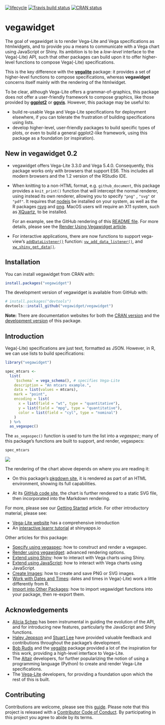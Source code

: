
<!-- README.md is generated from README.Rmd. Please edit that file -->

[![lifecycle](https://img.shields.io/badge/lifecycle-maturing-blue.svg)](https://www.tidyverse.org/lifecycle/#maturing)
[![Travis build
status](https://travis-ci.org/vegawidget/vegawidget.svg?branch=master)](https://travis-ci.org/vegawidget/vegawidget)
[![CRAN
status](https://www.r-pkg.org/badges/version/vegawidget)](https://cran.r-project.org/package=vegawidget)

# vegawidget

The goal of vegawidget is to render Vega-Lite and Vega specifications as
htmlwidgets, and to provide you a means to communicate with a Vega chart
using JavaScript or Shiny. Its ambition is to be a *low-level* interface
to the Vega(-Lite) API, such that other packages can build upon it to
offer higher-level functions to compose Vega(-Lite) specifications.

This is the key difference with the
[**vegalite**](https://github.com/hrbrmstr/vegalite) package: it
provides a set of higher-level functions to compose specifications,
whereas **vegawidget** concerns itself mainly with the rendering of the
htmlwidget.

To be clear, although Vega-Lite offers a grammar-of-graphics, this
package does not offer a user-friendly framework to compose graphics,
like those provided by **[ggplot2](https://ggplot2.tidyverse.org)** or
**[ggvis](https://ggvis.rstudio.com)**. However, this package may be
useful to:

  - build re-usable Vega and Vega-Lite specifications for deployment
    elsewhere, if you can tolerate the frustration of building
    specifications using lists.
  - develop higher-level, user-friendly packages to build specific types
    of plots, or even to build a general ggplot2-like framework, using
    this package as a foundation (or inspiration).

## New in vegawidget 0.2

  - vegawidget offers Vega-Lite 3.3.0 and Vega 5.4.0. Consequently, this
    package works only with browsers that support ES6. This includes all
    modern browsers and the 1.2 version of the RStudio IDE.

  - When knitting to a non-HTML format, e.g. `github_document`, this
    package provides a `knit_print()` function that will intercept the
    normal renderer, using instead its own renderer, allowing you to
    specify `"png"` , `"svg"` or `"pdf"`. It requires that
    [nodejs](https://nodejs.org) be installed on your system, as well as
    the R packages [rsvg](https://cran.r-project.org/package=rsvg) and
    [png](https://cran.r-project.org/package=png). MacOS users will
    require an X11 system, such as [XQuartz](https://www.xquartz.org),
    to be installed.
    
    For an example, see the GitHub rendering of this [README
    file](https://github.com/vegawidget/vegawidget/blob/master/README.md).
    For more details, please see the [Render Using Vegawidget
    article](https://vegawidget.github.io/vegawidget/articles/articles/render-vegawidget.html#knitting-strategies).

  - For interactive applications, there are now functions to support
    vega-view’s
    [`addDataListener()`](https://vega.github.io/vega/docs/api/view/#view_addDataListener)
    function:
    [`vw_add_data_listener()`](https://vegawidget.github.io/vegawidget/reference/add-listeners.html),
    and
    [`vw_shiny_get_data()`](https://vegawidget.github.io/vegawidget/reference/shiny-getters.html).

## Installation

You can install vegawidget from CRAN with:

``` r
install.packages("vegawidget")
```

The development version of vegawidget is available from GitHub with:

``` r
# install.packages("devtools")
devtools::install_github("vegawidget/vegawidget")
```

**Note:** There are documentation websites for both the [CRAN
version](https://vegawidget.github.io/vegawidget) and the [development
version](https://vegawidget.github.io/vegawidget/dev) of this package.

## Introduction

Vega(-Lite) specifications are just text, formatted as JSON. However, in
R, we can use lists to build specifications:

``` r
library("vegawidget")

spec_mtcars <-
  list(
    `$schema` = vega_schema(), # specifies Vega-Lite
    description = "An mtcars example.",
    data = list(values = mtcars),
    mark = "point",
    encoding = list(
      x = list(field = "wt", type = "quantitative"),
      y = list(field = "mpg", type = "quantitative"),
      color = list(field = "cyl", type = "nominal")
    )
  ) %>% 
  as_vegaspec()
```

The `as_vegaspec()` function is used to turn the list into a *vegaspec*;
many of this package’s functions are built to support, and render,
vegaspecs:

``` r
spec_mtcars
```

![](man/figures/README-vegawidget-1.svg)<!-- -->

The rendering of the chart above depends on where you are reading it:

  - On this package’s [pkgdown
    site](https://vegawidget.github.io/vegawidget), it is rendered as
    part of an HTML environment, showing its full capabilities.

  - At its [GitHub code site](https://github.com/vegawidget/vegawidget),
    the chart is further rendered to a static SVG file, then
    incorporated into the Markdown rendering.

For more, please see our [Getting
Started](https://vegawidget.github.io/vegawidget/articles/articles/vegawidget.html)
article. For other introductory material, please see:

  - [Vega-Lite website](https://vega.github.io/vega-lite) has a
    comprehensive introduction
  - An [interactive learnr
    tutorial](https://ijlyttle.shinyapps.io/vegawidget-overview) at
    shinyapps.io

Other articles for this package:

  - [Specify using
    vegaspec](https://vegawidget.github.io/vegawidget/articles/articles/vegaspec.html):
    how to construct and render a vegaspec.
  - [Render using
    vegawidget](https://vegawidget.github.io/vegawidget/articles/articles/render-vegawidget.html):
    advanced rendering options.
  - [Extend using
    Shiny](https://vegawidget.github.io/vegawidget/articles/articles/shiny.html):
    how to interact with Vega charts using Shiny.
  - [Extend using
    JavaScript](https://vegawidget.github.io/vegawidget/articles/articles/javascript.html):
    how to interact with Vega charts using JavaScript.
  - [Create
    Images](https://vegawidget.github.io/vegawidget/articles/articles/image.html):
    how to create and save PNG or SVG images.
  - [Work with Dates and
    Times](https://vegawidget.github.io/vegawidget/articles/articles/dates-times.html):
    dates and times in Vega(-Lite) work a little differently from R.
  - [Import into Other
    Packages](https://vegawidget.github.io/vegawidget/articles/articles/import.html):
    how to import vegawidget functions into your package, then re-export
    them.

## Acknowledgements

  - [Alicia Schep](https://github.com/AliciaSchep) has been instrumental
    in guiding the evolution of the API, and for introducing new
    features, particularly the JavaScript and Shiny functions.
  - [Haley Jeppson](https://github.com/haleyjeppson) and [Stuart
    Lee](https://github.com/sa-lee) have provided valuable feedback and
    contributions throughout the package’s development.
  - [Bob Rudis](https://github.com/hrbrmstr) and the
    [vegalite](https://github.com/hrbrmstr/vegalite) package provided a
    lot of the inspiration for this work, providing a high-level
    interface to Vega-Lite.
  - The [Altair](https://altair-viz.github.io) developers, for further
    popularizing the notion of using a programming language (Python) to
    create and render Vega-Lite specifications.  
  - The [Vega-Lite](https://vega.github.io/vega-lite/) developers, for
    providing a foundation upon which the rest of this is built.

## Contributing

Contributions are welcome, please see this
[guide](https://vegawidget.github.io/vegawidget/CONTRIBUTING.html).
Please note that this project is released with a [Contributor Code of
Conduct](https://vegawidget.github.io/vegawidget/CODE_OF_CONDUCT.html).
By participating in this project you agree to abide by its terms.

